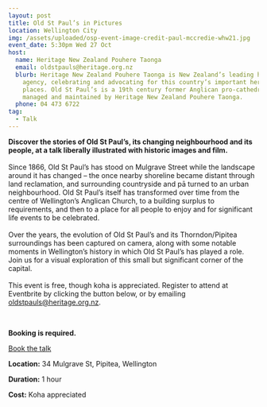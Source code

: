 ```yaml
---
layout: post
title: Old St Paul’s in Pictures
location: Wellington City
img: /assets/uploaded/osp-event-image-credit-paul-mccredie-whw21.jpg
event_date: 5:30pm Wed 27 Oct
host:
  name: Heritage New Zealand Pouhere Taonga
  email: oldstpauls@heritage.org.nz
  blurb: Heritage New Zealand Pouhere Taonga is New Zealand’s leading heritage
    agency, celebrating and advocating for this country’s important heritage
    places. Old St Paul’s is a 19th century former Anglican pro-cathedral,
    managed and maintained by Heritage New Zealand Pouhere Taonga.
  phone: 04 473 6722
tag:
  - Talk
---
```

**Discover the stories of Old St Paul’s, its changing neighbourhood and its people, at a talk liberally illustrated with historic images and film.**\
\
Since 1866, Old St Paul’s has stood on Mulgrave Street while the landscape around it has changed – the once nearby shoreline became distant through land reclamation, and surrounding countryside and pā turned to an urban neighbourhood. Old St Paul’s itself has transformed over time from the centre of Wellington’s Anglican Church, to a building surplus to requirements, and then to a place for all people to enjoy and for significant life events to be celebrated.\
\
Over the years, the evolution of Old St Paul’s and its Thorndon/Pipitea surroundings has been captured on camera, along with some notable moments in Wellington’s history in which Old St Paul’s has played a role. Join us for a visual exploration of this small but significant corner of the capital.\
\
This event is free, though koha is appreciated. Register to attend at Eventbrite by clicking the button below, or by emailing [oldstpauls@heritage.org.nz](mailto:oldstpauls@heritage.org.nz).

<br>

**Booking is required.** 

<a href="https://www.eventbrite.co.nz/e/164777348485" class="button">Book the talk</a>

**Location:** 34 Mulgrave St, Pipitea, Wellington

**Duration:** 1 hour

**Cost:** Koha appreciated